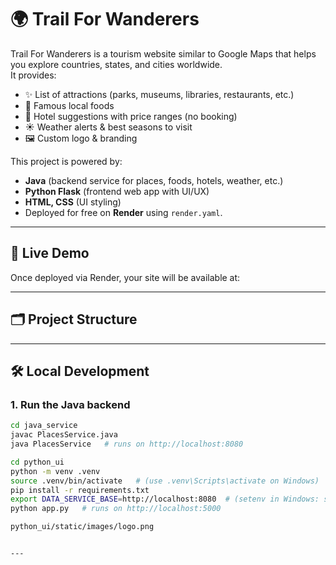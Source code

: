 # 🌍 Trail For Wanderers

Trail For Wanderers is a tourism website similar to Google Maps that helps you explore countries, states, and cities worldwide.  
It provides:
- ✨ List of attractions (parks, museums, libraries, restaurants, etc.)
- 🍴 Famous local foods
- 🏨 Hotel suggestions with price ranges (no booking)
- ☀️ Weather alerts & best seasons to visit
- 🖼️ Custom logo & branding

This project is powered by:
- **Java** (backend service for places, foods, hotels, weather, etc.)
- **Python Flask** (frontend web app with UI/UX)
- **HTML, CSS** (UI styling)
- Deployed for free on **Render** using `render.yaml`.

---

## 🚀 Live Demo
Once deployed via Render, your site will be available at:


---

## 🗂 Project Structure


---

## 🛠️ Local Development

### 1. Run the Java backend
```bash
cd java_service
javac PlacesService.java
java PlacesService   # runs on http://localhost:8080

cd python_ui
python -m venv .venv
source .venv/bin/activate   # (use .venv\Scripts\activate on Windows)
pip install -r requirements.txt
export DATA_SERVICE_BASE=http://localhost:8080  # (setenv in Windows: set DATA_SERVICE_BASE=...)
python app.py   # runs on http://localhost:5000

python_ui/static/images/logo.png


---

